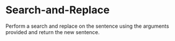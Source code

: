 # Search-and-Replace
Perform a search and replace on the sentence using the arguments provided and return the new sentence.

